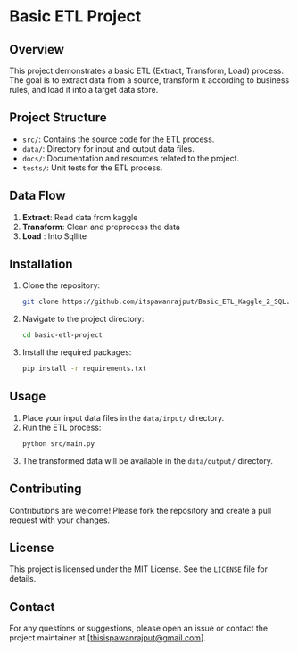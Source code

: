 # Basic ETL Project

## Overview
This project demonstrates a basic ETL (Extract, Transform, Load) process. The goal is to extract data from a source, transform it according to business rules, and load it into a target data store.

## Project Structure
- `src/`: Contains the source code for the ETL process.
- `data/`: Directory for input and output data files.
- `docs/`: Documentation and resources related to the project.
- `tests/`: Unit tests for the ETL process.

## Data Flow
1. **Extract**: Read data from kaggle 
2. **Transform**: Clean and preprocess the data
3. **Load** : Into Sqllite 

## Installation
1. Clone the repository:
    ```sh
    git clone https://github.com/itspawanrajput/Basic_ETL_Kaggle_2_SQL.git
    ```
2. Navigate to the project directory:
    ```sh
    cd basic-etl-project
    ```
3. Install the required packages:
    ```sh
    pip install -r requirements.txt
    ```

## Usage
1. Place your input data files in the `data/input/` directory.
2. Run the ETL process:
    ```sh
    python src/main.py
    ```
3. The transformed data will be available in the `data/output/` directory.

## Contributing
Contributions are welcome! Please fork the repository and create a pull request with your changes.

## License
This project is licensed under the MIT License. See the `LICENSE` file for details.

## Contact
For any questions or suggestions, please open an issue or contact the project maintainer at [thisispawanrajput@gmail.com].
